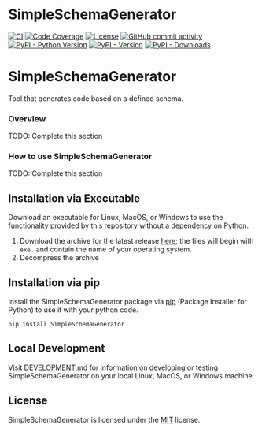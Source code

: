 # SimpleSchemaGenerator

[![CI](https://github.com/davidbrownell/SimpleSchemaGenerator/actions/workflows/standard.yaml/badge.svg?event=push)](https://github.com/davidbrownell/SimpleSchemaGenerator/actions/workflows/standard.yaml)
[![Code Coverage](https://img.shields.io/endpoint?url=https://gist.githubusercontent.com/davidbrownell/4065d22fd6323840e81951a3bd271e1c/raw/SimpleSchemaGenerator_coverage.json)](https://github.com/davidbrownell/SimpleSchemaGenerator/actions)
[![License](https://img.shields.io/github/license/davidbrownell/SimpleSchemaGenerator?color=dark-green)](https://github.com/davidbrownell/SimpleSchemaGenerator/blob/master/LICENSE.txt)
[![GitHub commit activity](https://img.shields.io/github/commit-activity/y/davidbrownell/SimpleSchemaGenerator?color=dark-green)](https://github.com/davidbrownell/SimpleSchemaGenerator/commits/main/)
[![PyPI - Python Version](https://img.shields.io/pypi/pyversions/SimpleSchemaGenerator?color=dark-green)](https://pypi.org/project/simpleschemagenerator/)
[![PyPI - Version](https://img.shields.io/pypi/v/SimpleSchemaGenerator?color=dark-green)](https://pypi.org/project/simpleschemagenerator/)
[![PyPI - Downloads](https://img.shields.io/pypi/dm/SimpleSchemaGenerator)](https://pypistats.org/packages/simpleschemagenerator)

# SimpleSchemaGenerator
Tool that generates code based on a defined schema.

### Overview

TODO: Complete this section

### How to use SimpleSchemaGenerator

TODO: Complete this section

## Installation via Executable

Download an executable for Linux, MacOS, or Windows to use the functionality provided by this repository without a dependency on [Python](https://www.python.org).

1. Download the archive for the latest release [here](https://github.com/davidbrownell/SimpleSchemaGenerator/releases/latest); the files will begin with `exe.` and contain the name of your operating system.
2. Decompress the archive

## Installation via pip

Install the SimpleSchemaGenerator package via [pip](https://pip.pypa.io/en/stable/) (Package Installer for Python) to use it with your python code.

`pip install SimpleSchemaGenerator`

## Local Development

Visit [DEVELOPMENT.md](https://github.com/davidbrownell/SimpleSchemaGenerator/blob/main/DEVELOPMENT.md) for information on developing or testing SimpleSchemaGenerator on your local Linux, MacOS, or Windows machine.

## License

SimpleSchemaGenerator is licensed under the <a href="https://choosealicense.com/licenses/mit/" target="_blank">MIT</a> license.
